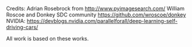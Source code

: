 Credits:
Adrian Rosebrock from http://www.pyimagesearch.com/
William Roscoe and Donkey SDC community https://github.com/wroscoe/donkey
NVIDIA: https://devblogs.nvidia.com/parallelforall/deep-learning-self-driving-cars/

All work is based on these works.
